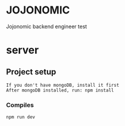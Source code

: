 # JOJONOMIC
Jojonomic backend engineer test
# server

## Project setup
```
If you don't have mongoDB, install it first
After mongoDB installed, run: npm install
```

### Compiles
```
npm run dev
```